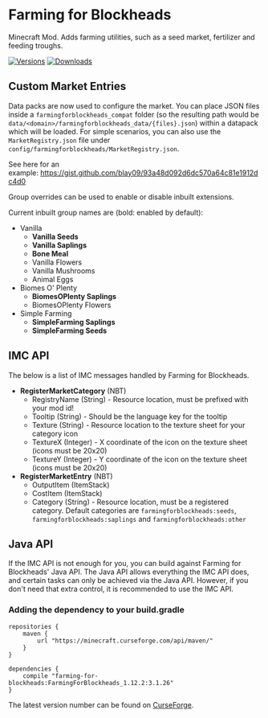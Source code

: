 # Farming for Blockheads
Minecraft Mod. Adds farming utilities, such as a seed market, fertilizer and feeding troughs.

[![Versions](http://cf.way2muchnoise.eu/versions/farming-for-blockheads.svg)](https://minecraft.curseforge.com/projects/farming-for-blockheads) [![Downloads](http://cf.way2muchnoise.eu/full_farming-for-blockheads_downloads.svg)](https://minecraft.curseforge.com/projects/farming-for-blockheads)

## Custom Market Entries

Data packs are now used to configure the market. You can place JSON files inside a `farmingforblockheads_compat` folder (so the resulting path would be `data/<domain>/farmingforblockheads_data/{files}.json`) within a datapack which will be loaded. For simple scenarios, you can also use the `MarketRegistry.json` file under `config/farmingforblockheads/MarketRegistry.json`.

See here for an example: https://gist.github.com/blay09/93a48d092d6dc570a64c81e1912dc4d0

Group overrides can be used to enable or disable inbuilt extensions.

Current inbuilt group names are (bold: enabled by default):

* Vanilla
  * **Vanilla Seeds**
  * **Vanilla Saplings**
  * **Bone Meal**
  * Vanilla Flowers
  * Vanilla Mushrooms
  * Animal Eggs
* Biomes O' Plenty
  * **BiomesOPlenty Saplings**
  * BiomesOPlenty Flowers
* Simple Farming
  * **SimpleFarming Saplings**
  * **SimpleFarming Seeds**

## IMC API

The below is a list of IMC messages handled by Farming for Blockheads.

* **RegisterMarketCategory** (NBT)
  * RegistryName (String) - Resource location, must be prefixed with your mod id!
  * Tooltip (String) - Should be the language key for the tooltip
  * Texture (String) - Resource location to the texture sheet for your category icon
  * TextureX (Integer) - X coordinate of the icon on the texture sheet (icons must be 20x20)
  * TextureY (Integer) - Y coordinate of the icon on the texture sheet (icons must be 20x20)
* **RegisterMarketEntry** (NBT)
  * OutputItem (ItemStack)
  * CostItem (ItemStack)
  * Category (String) - Resource location, must be a registered category. Default categories are `farmingforblockheads:seeds`, `farmingforblockheads:saplings` and `farmingforblockheads:other`

## Java API

If the IMC API is not enough for you, you can build against Farming for Blockheads' Java API.
The Java API allows everything the IMC API does, and certain tasks can only be achieved via the Java API.
However, if you don't need that extra control, it is recommended to use the IMC API.

### Adding the dependency to your build.gradle
```
repositories {
    maven {
        url "https://minecraft.curseforge.com/api/maven/"
    }
}

dependencies {
    compile "farming-for-blockheads:FarmingForBlockheads_1.12.2:3.1.26"
}
```
The latest version number can be found on [CurseForge](https://minecraft.curseforge.com/projects/farming-for-blockheads/files).
